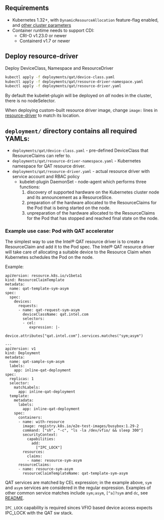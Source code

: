 ## Requirements

- Kubernetes 1.32+, with `DynamicResourceAllocation` feature-flag enabled, and
[other cluster parameters](../../hack/clusterconfig.yaml)
- Container runtime needs to support CDI:
  - CRI-O v1.23.0 or newer
  - Containerd v1.7 or newer

## Deploy resource-driver

Deploy DeviceClass, Namespace and ResourceDriver
```bash
kubectl apply -f deployments/qat/device-class.yaml
kubectl apply -f deployments/qat/resource-driver-namespace.yaml
kubectl apply -f deployments/qat/resource-driver.yaml
```

By default the kubelet-plugin will be deployed on _all_ nodes in the cluster, there is no nodeSelector.

When deploying custom-built resource driver image, change `image:` lines in
[resource-driver](../../deployments/qat/resource-driver.yaml) to match its location.

## `deployment/` directory contains all required YAMLs:

* `deployments/qat/device-class.yaml` - pre-defined DeviceClass that ResourceClaims can refer to.
* `deployments/qat/resource-driver-namespace.yaml` - Kubernetes namespace for QAT resource driver.
* `deployments/qat/resource-driver.yaml` - actual resource driver with service account and RBAC policy
  - kubelet-plugin DaemonSet - node-agent which performs three functions:
    1) discovery of supported hardware on the Kubernetes cluster node and its announcement as a ResourceSlice.
    2) preparation of the hardware allocated to the ResourceClaims for the Pod that is being started on the node.
    3) unpreparation of the hardware allocated to the ResourceClaims for the Pod that has stopped and reached final state on the node.

### Example use case: Pod with QAT accelerator

The simplest way to use the Intel® QAT resource driver is to create a ResourceClaim
and add it to the Pod spec. The Intel® QAT resource driver will take care of allocating
a suitable device to the Resource Claim when Kubernetes schedules the Pod on the node.

Example:
```
apiVersion: resource.k8s.io/v1beta1
kind: ResourceClaimTemplate
metadata:
  name: qat-template-sym-asym
spec:
  spec:
    devices:
      requests:
      - name: qat-request-sym-asym
        deviceClassName: qat.intel.com
        selectors:
        - cel:
           expression: |-
              device.attributes["qat.intel.com"].services.matches("sym;asym")

---
apiVersion: v1
kind: Deployment
metadata:
  name: qat-sample-sym-asym
  labels:
    app: inline-qat-deployment
spec:
  replicas: 1
  selector:
    matchLabels:
      app: inline-qat-deployment
  template:
    metadata:
      labels:
        app: inline-qat-deployment
    spec:
      containers:
      - name: with-resource
        image: registry.k8s.io/e2e-test-images/busybox:1.29-2
        command: ["sh", "-c", "ls -la /dev/vfio/ && sleep 300"]
        securityContext:
          capabilities:
            add:
              ["IPC_LOCK"]
        resources:
          claims:
          - name: resource-sym-asym
      resourceClaims:
      - name: resource-sym-asym
        resourceClaimTemplateName: qat-template-sym-asym
```
QAT services are matched by CEL expression; in the example above, `sym` and `asym`
services are considered in the regular expression. Examples of other common service
matches include `sym;asym`, `[^a]?sym` and `dc`, see [README](README.md#qat-service-configuration).

`IPC_LOCK` capability is required sinces VFIO based device access expects IPC_LOCK with the QAT sw stack.
